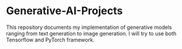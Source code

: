 # Generative-AI-Projects
This repository documents my implementation of generative models ranging from text generation to image generation. I will try to use both Tensorflow and PyTorch framework.
